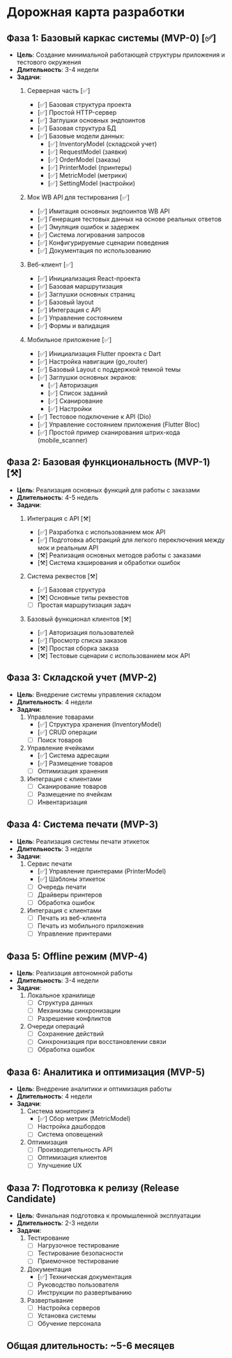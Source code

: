 # Дорожная карта разработки

## Фаза 1: Базовый каркас системы (MVP-0) [✅]
- **Цель**: Создание минимальной работающей структуры приложения и тестового окружения
- **Длительность**: 3-4 недели
- **Задачи**:
  1. Серверная часть [✅]
     - [✅] Базовая структура проекта
     - [✅] Простой HTTP-сервер
     - [✅] Заглушки основных эндпоинтов
     - [✅] Базовая структура БД
     - [✅] Базовые модели данных:
       - [✅] InventoryModel (складской учет)
       - [✅] RequestModel (заявки)
       - [✅] OrderModel (заказы)
       - [✅] PrinterModel (принтеры)
       - [✅] MetricModel (метрики)
       - [✅] SettingModel (настройки)
   
  2. Мок WB API для тестирования [✅]
     - [✅] Имитация основных эндпоинтов WB API
     - [✅] Генерация тестовых данных на основе реальных ответов
     - [✅] Эмуляция ошибок и задержек
     - [✅] Система логирования запросов
     - [✅] Конфигурируемые сценарии поведения
     - [✅] Документация по использованию
   
  3. Веб-клиент [✅]
     - [✅] Инициализация React-проекта
     - [✅] Базовая маршрутизация
     - [✅] Заглушки основных страниц
     - [✅] Базовый layout
     - [✅] Интеграция с API
     - [✅] Управление состоянием
     - [✅] Формы и валидация
   
  4. Мобильное приложение [✅]
     - [✅] Инициализация Flutter проекта с Dart
     - [✅] Настройка навигации (go_router)
     - [✅] Базовый Layout с поддержкой темной темы
     - [✅] Заглушки основных экранов:
       - [✅] Авторизация
       - [✅] Список заданий
       - [✅] Сканирование
       - [✅] Настройки
     - [✅] Тестовое подключение к API (Dio)
     - [✅] Управление состоянием приложения (Flutter Bloc)
     - [✅] Простой пример сканирования штрих-кода (mobile_scanner)

## Фаза 2: Базовая функциональность (MVP-1) [⚒️]
- **Цель**: Реализация основных функций для работы с заказами
- **Длительность**: 4-5 недель
- **Задачи**:
  1. Интеграция с API [⚒️]
     - [✅] Разработка с использованием мок API
     - [✅] Подготовка абстракций для легкого переключения между мок и реальным API
     - [⚒️] Реализация основных методов работы с заказами
     - [⚒️] Система кэширования и обработки ошибок
   
  2. Система реквестов [⚒️]
     - [✅] Базовая структура
     - [⚒️] Основные типы реквестов
     - [ ] Простая маршрутизация задач
   
  3. Базовый функционал клиентов [⚒️]
     - [✅] Авторизация пользователей
     - [✅] Просмотр списка заказов
     - [⚒️] Простая сборка заказа
     - [⚒️] Тестовые сценарии с использованием мок API

## Фаза 3: Складской учет (MVP-2)
- **Цель**: Внедрение системы управления складом
- **Длительность**: 4 недели
- **Задачи**:
  1. Управление товарами
     - [✅] Структура хранения (InventoryModel)
     - [✅] CRUD операции
     - [ ] Поиск товаров
   
  2. Управление ячейками
     - [✅] Система адресации
     - [✅] Размещение товаров
     - [ ] Оптимизация хранения
   
  3. Интеграция с клиентами
     - [ ] Сканирование товаров
     - [ ] Размещение по ячейкам
     - [ ] Инвентаризация

## Фаза 4: Система печати (MVP-3)
- **Цель**: Реализация системы печати этикеток
- **Длительность**: 3 недели
- **Задачи**:
  1. Сервис печати
     - [✅] Управление принтерами (PrinterModel)
     - [✅] Шаблоны этикеток
     - [ ] Очередь печати
     - [ ] Драйверы принтеров
     - [ ] Обработка ошибок
  
  2. Интеграция с клиентами
     - [ ] Печать из веб-клиента
     - [ ] Печать из мобильного приложения
     - [ ] Управление принтерами

## Фаза 5: Offline режим (MVP-4)
- **Цель**: Реализация автономной работы
- **Длительность**: 3-4 недели
- **Задачи**:
  1. Локальное хранилище
     - [ ] Структура данных
     - [ ] Механизмы синхронизации
     - [ ] Разрешение конфликтов
  
  2. Очереди операций
     - [ ] Сохранение действий
     - [ ] Синхронизация при восстановлении связи
     - [ ] Обработка ошибок

## Фаза 6: Аналитика и оптимизация (MVP-5)
- **Цель**: Внедрение аналитики и оптимизация работы
- **Длительность**: 4 недели
- **Задачи**:
  1. Система мониторинга
     - [✅] Сбор метрик (MetricModel)
     - [ ] Настройка дашбордов
     - [ ] Система оповещений
  
  2. Оптимизация
     - [ ] Производительность API
     - [ ] Оптимизация клиентов
     - [ ] Улучшение UX

## Фаза 7: Подготовка к релизу (Release Candidate)
- **Цель**: Финальная подготовка к промышленной эксплуатации
- **Длительность**: 2-3 недели
- **Задачи**:
  1. Тестирование
     - [ ] Нагрузочное тестирование
     - [ ] Тестирование безопасности
     - [ ] Приемочное тестирование
  
  2. Документация
     - [✅] Техническая документация
     - [ ] Руководство пользователя
     - [ ] Инструкции по развертыванию
  
  3. Развертывание
     - [ ] Настройка серверов
     - [ ] Установка системы
     - [ ] Обучение персонала

## Общая длительность: ~5-6 месяцев 